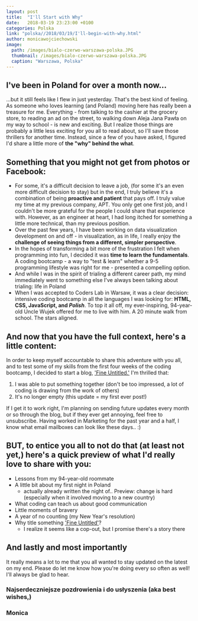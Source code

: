 ```yaml
---
layout: post
title:  "I'll Start with Why"
date:   2018-03-19 23:23:00 +0100
categories: Polska
link: "polska//2018/03/19/I'll-begin-with-why.html"
author: monicawojciechowski
image:
  path: /images/bialo-czerwo-warszawa-polska.JPG
  thumbnail: /images/bialo-czerwo-warszawa-polska.JPG
  caption: "Warszawa, Polska"
---
```


## I've been **in Poland for over a month** now...
...but it still feels like I flew in just yesterday. That's the best kind of feeling. As someone who loves learning (and Poland) moving here has really been a treasure for me. Everything - from talking to the cashier at the grocery store, to reading an ad on the street, to walking down Aleja Jana Pawła on my way to school - is new and exciting. But I realize those things are probably a little less exciting for you all to read about, so I'll save those thrillers for another time. Instead, since a few of you have asked, I figured I'd share a little more of **the "why" behind the what**.

## Something that you might not get from photos or Facebook:
* For some, it's a difficult decision to leave a job, (for some it's an even more difficult decision to stay) but in the end, I truly believe it's a combination of being **proactive and patient** that pays off. I truly value my time at my previous company, APT. You only get one first job, and I couldn't be more grateful for the people I could share that experience with. However, as an engineer at heart, I had long itched for something a little more technical, than my previous position.
* Over the past few years, I have been working on data visualization development on and off - in visualization, as in life, I really enjoy the **challenge of seeing things from a different, simpler perspective**.
* In the hopes of transforming a bit more of the frustration I felt when programming into fun, I decided it was **time to learn the fundamentals**. A coding bootcamp - a way to "test & learn" whether a 9-5 programming lifestyle was right for me - presented a compelling option.
* And while I was in the spirit of trialing a different career path, my mind immediately went to something else I've always been talking about trialing: life in Poland
* When I was accepted to Coders Lab in Warsaw, it was a clear decision: intensive coding bootcamp in all the languages I was looking for: __HTML, CSS, JavaScript, and *Polish*__. To top it all off, my ever-inspiring, 94-year-old Uncle Wujek offered for me to live with him. A 20 minute walk from school. The stars aligned.

## And now that you have the full context, here's a little content:
In order to keep myself accountable to share this adventure with you all, and to test some of my skills from the first four weeks of the coding bootcamp, I decided to start a blog, ['Fine Untitled.'](http://www.fineuntitled.com) I'm thrilled that:
1. I was able to put something together (don't be too impressed, a lot of coding is drawing from the work of others)
2. It's no longer empty (this update = my first ever post!)

If I get it to work right, I'm planning on sending future updates every month or so through the blog, but if they ever get annoying, feel free to unsubscribe. Having worked in Marketing for the past year and a half, I know what email mailboxes can look like these days.. :) 

## BUT, to entice you all to not do that (at least not yet,) here's a quick preview of what I'd really love to share with you:
* Lessons from my 94-year-old roommate
* A little bit about my first night in Poland
	* actually already written the night of.. Preview: change is hard (especially when it involved moving to a new country)
* What coding can teach us about good communication
* Little moments of bravery
* A year of no counting (my New Year's resolution)
* Why title something ['Fine Untitled'](http://www.fineuntitled.com)?
	* I realize it seems like a cop-out, but I promise there's a story there

## And lastly and most importantly
It really means a lot to me that you all wanted to stay updated on the latest on my end. Please do let me know how you're doing every so often as well! I'll always be glad to hear.

### Najserdeczniejsze pozdrowienia i do usłyszenia (aka best wishes,)

### Monica